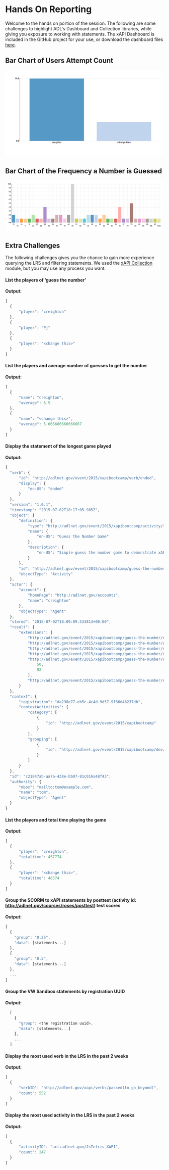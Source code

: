 # Hands On Reporting
Welcome to the hands on portion of the session. The following are some challenges to highlight ADL's Dashboard and Collection libraries, while giving you exposure to working with statements. The xAPI Dashboard is included in the GitHub project for your use, or download the dashboard files [here](https://github.com/adlnet/xAPI-Dashboard).
## Bar Chart of Users Attempt Count

![Users Attempt Count Bar Chart](img/user-att.png)

## Bar Chart of the Frequency a Number is Guessed

![Guess Number Frequency Bar Chart](img/numfreq.png)

## Extra Challenges
The following challenges gives you the chance to gain more experience querying the LRS and filtering statements. We used the [xAPI Collection](https://github.com/adlnet/xAPI-Dashboard/blob/master/API_collection.md) module, but you may use any process you want. 
#### List the players of ‘guess the number’  
  __Output:__  
  ```javascript  
  [
    {
        "player": "creighton"
    },
    {
        "player": "Pj"
    },
    {
        "player": "<change this>"
    }
  ]
  ```  
    
    
#### List the players and average number of guesses to get the number  
  __Output:__  
  ```javascript
  [
    {
        "name": "creighton",
        "average": 6.5
    },
    {
        "name": "<change this>",
        "average": 5.666666666666667
    }
  ]
  ```  
    
    
#### Display the statement of the longest game played  
  __Output:__  
  ```javascript
  {
    "verb": {
        "id": "http://adlnet.gov/event/2015/xapibootcamp/verb/ended",
        "display": {
            "en-US": "ended"
        }
    },
    "version": "1.0.1",
    "timestamp": "2015-07-02T18:17:05.985Z",
    "object": {
        "definition": {
            "type": "http://adlnet.gov/event/2015/xapibootcamp/activity/type/game",
            "name": {
                "en-US": "Guess the Number Game"
            },
            "description": {
                "en-US": "Simple guess the number game to demonstrate xAPI"
            }
        },
        "id": "http://adlnet.gov/event/2015/xapibootcamp/guess-the-number",
        "objectType": "Activity"
    },
    "actor": {
        "account": {
            "homePage": "http://adlnet.gov/accounts",
            "name": "creighton"
        },
        "objectType": "Agent"
    },
    "stored": "2015-07-02T18:09:09.533813+00:00",
    "result": {
        "extensions": {
            "http://adlnet.gov/event/2015/xapibootcamp/guess-the-number/ext/endedAt": "2015-07-02T18:17:05.985Z",
            "http://adlnet.gov/event/2015/xapibootcamp/guess-the-number/ext/number": 92,
            "http://adlnet.gov/event/2015/xapibootcamp/guess-the-number/ext/min": 1,
            "http://adlnet.gov/event/2015/xapibootcamp/guess-the-number/ext/max": 100,
            "http://adlnet.gov/event/2015/xapibootcamp/guess-the-number/ext/guesses": [
                50,
                92
            ],
            "http://adlnet.gov/event/2015/xapibootcamp/guess-the-number/ext/startedAt": "2015-07-02T18:12:14.037Z"
        }
    },
    "context": {
        "registration": "da238e77-eb5c-4c4d-9d57-9f36d46237db",
        "contextActivities": {
            "category": [
                {
                    "id": "http://adlnet.gov/event/2015/xapibootcamp"
                }
            ],
            "grouping": [
                {
                    "id": "http://adlnet.gov/event/2015/xapibootcamp/dev/web"
                }
            ]
        }
    },
    "id": "c21847ab-aa7a-438e-bb07-81c016a48f43",
    "authority": {
        "mbox": "mailto:tom@example.com",
        "name": "tom",
        "objectType": "Agent"
    }
  }
  ```  
    
    
#### List the players and total time playing the game  
  __Output:__  
  ```javascript
  [
    {
        "player": "creighton",
        "totaltime": 457774
    },
    {
        "player": "<change this>",
        "totaltime": 48374
    }
  ]
  ```  
    
    
#### Group the SCORM to xAPI statements by posttest (activity id: http://adlnet.gov/courses/roses/posttest) test scores  
  __Output:__  
  ```javascript
  [
    {
      "group": "0.25",
      "data": [statements...]
    },
    {
      "group": "0.5",
      "data": [statements...]
    },
    ...
  ]
  ```  
    
    
#### Group the VW Sandbox statements by registration UUID  
  __Output:__  
  ```javascript
    [
      {
        "group": <the registration uuid>,
        "data": [statements...]
      },
      ...
    ]
  ```  
    
    
#### Display the most used verb in the LRS in the past 2 weeks  
  __Output:__  
  ```javascript
  [
    {
        "verbID": "http://adlnet.gov/xapi/verbs/passed(to_go_beyond)",
        "count": 552
    }
  ]
  ```  
    
    
#### Display the most used activity in the LRS in the past 2 weeks  
  __Output:__  
  ```javascript
  [
    {
        "activityID": "act:adlnet.gov/JsTetris_XAPI",
        "count": 247
    }
  ]
  ```  
  
